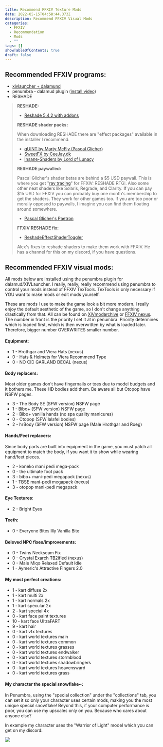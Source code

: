 ```yaml
---
title: Recommend FFXIV Texture Mods
date: 2022-05-15T04:58:44.373Z
description: Recommend FFXIV Visual Mods
categories:
  - FFXIV
  - Recommendation
  - Mods
  - ""
tags: []
showTableOfContents: true
draft: false
---
```

## Recommended FFXIV programs:

* [xivlauncher + dalamund](https://github.com/goatcorp/FFXIVQuickLauncher)
* penumbra - dalamud plugin ([install video](https://www.youtube.com/watch?v=J6T-Ro-WOnM))
* RESHADE

> **RESHADE:**
>
> * [Reshade 5.4.2 with addons](https://reshade.me/downloads/ReShade_Setup_5.4.2_Addon.exe)
>
> **RESHADE shader packs:**
>
> When downloading RESHADE there are "effect packages" available in the installer I recommend:
>
> * [qUINT by Marty McFly (Pascal Glicher)](https://github.com/martymcmodding/qUINT)
> * [SweetFX by CeeJay.dk](https://github.com/CeeJayDK/SweetFX)
> * [Insane-Shaders by Lord of Lunacy](https://github.com/LordOfLunacy/Insane-Shaders)
>
> **RESHADE paywalled:**
>
> Pascal Glicher's shader betas are behind a $5 USD paywall. This is where you get "[ray tracing](https://www.youtube.com/watch?v=ZOPgXRZSvzQ)" for FFXIV: RESHADE RTGI. Also some other neat shaders like Solaris, Regrade, and Clarity. If you can pay $15 USD for FFXIV you can probably buy one month's membership to get the shaders. They work for other games too. If you are too poor or morally opposed to paywalls, I imagine you can find them floating around somewhere.
>
> * [Pascal Glicher's Paetron](https://www.patreon.com/mcflypg)
>
> **FFXIV RESHADE fix:**
>
> * [ReshadeEffectShaderToggler](https://github.com/4lex4nder/ReshadeEffectShaderToggler/releases)
>
> Alex's fixes to reshade shaders to make them work with FFXIV. He has a channel for this on my discord, if you have questions.

## Recommended FFXIV visual mods:

All mods below are installed using the penumbra plugin for dalamud/XIVLauncher. I really, really, really recommend using penumbra to control your mods instead of FFXIV TexTools. TexTools is only necessary if YOU want to make mods or edit mods yourself.

These are mods I use to make the game look a bit more modern. I really enjoy the default aesthetic of the game, so I don't change anything drastically from that. All can be found on [XIVmodarchive](https://www.xivmodarchive.com) or [FFXIV nexus](https://www.nexusmods.com/finalfantasy14).
The number in front is the priority I set it at in penumbra. Priority determines which is loaded first, which is then overwritten by what is loaded later. Therefore, bigger number OVERWRITES smaller number.

#### **Equipment:**

* 1 - Hrothgar and Viera Hats (nexus)
* 0 - Hats & Helmets for Viera Recommend Type
* 0 - NO CID GARLAND DECAL (nexus)

#### **Body replacers:**

Most older games don't have fingernails or toes due to model budgets and it bothers me. These HD bodies add them. Be aware all but Otopop have NSFW pages.

* 3 - The Body SE (SFW version) NSFW page
* 1 - Bibo+ (SFW version) NSFW page
* 2 - Bibo+ vanilla hands (no spa quality manicures)
* 0 - Otopop (SFW lalafel bodies) 
* 2 - hrBody (SFW version) NSFW page (Male Hrothgar and Roeg)

#### **Hands/Feet replacers:**

Since body parts are built into equipment in the game, you must patch all equipment to match the body, if you want it to show while wearing hand/feet pieces.

* 2 - koneko mani pedi mega-pack
* 0 - the ultimate foot pack
* 3 - bibo+ mani-pedi megapack (nexus)
* 1  - TBSE mani-pedi megapack (nexus)
* 3 - otopop mani-pedi megapack

#### **Eye Textures:**

* 2 - Bright Eyes

#### **Teeth:**

* 0 - Everyone Bites Illy Vanilla Bite

#### **Beloved NPC fixes/improvements:**

* 0 - Twins Neckseam Fix
* 0 - Crystal Exarch TB2ified (nexus)
* 0 - Male Miqo Relaxed Default Idle
* 1 - Aymeric's Attractive Fingers 2.0

#### **My most perfect creations:**

* 1 - kart diffuse 2x
* 1 - kart multi 2x
* 1 - kart normals 2x
* 1 - kart specular 2x
* 2 - kart special 4x
* 0 - kart face paint textures
* 10 - kart face UltraFART
* 9 - kart hair
* 0 - kart vfx textures
* 0 - kart world textures main
* 0 - kart world textures common
* 0 - kart world textures grasses
* 0 - kart world textures endwalker
* 0 - kart world textures stormblood
* 0 - kart world textures shadowbringers
* 0 - kart world textures heavensward
* 0 - kart world textures grass

#### My character the special snowflake~:

In Penumbra, using the "special collection" under the "collections" tab, you can set it so only your character uses certain mods, making you the most unique special snowflake! Beyond this, if your computer performance is poor, you can use my upscales only on you. Because who cares about anyone else?

In example my character uses the "Warrior of Light" model which you can get on my discord.

![](https://i.imgur.com/35Nd67B.png)